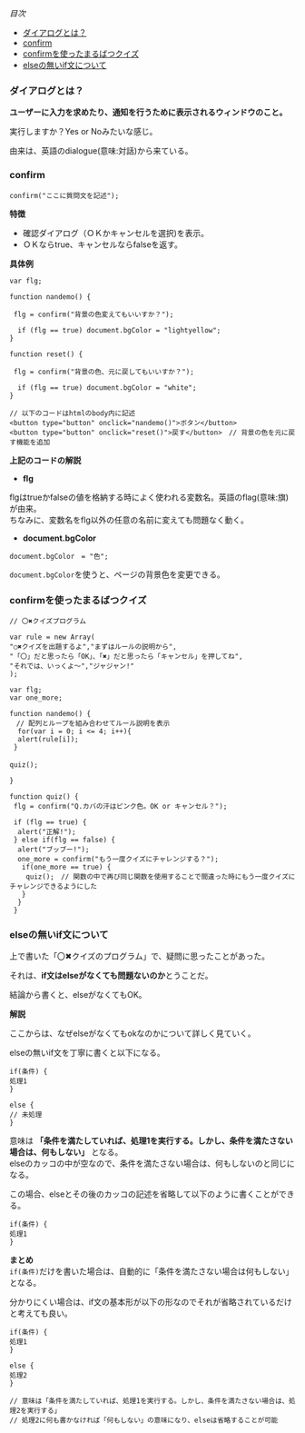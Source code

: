 *目次*
* [ダイアログとは？](#ダイアログとは？)
* [confirm](#confirm)
* [confirmを使ったまるばつクイズ](#confirmを使ったまるばつクイズ)
* [elseの無いif文について](#elseの無いif文について)

### ダイアログとは？

**ユーザーに入力を求めたり、通知を行うために表示されるウィンドウのこと。**

実行しますか？Yes or Noみたいな感じ。

由来は、英語のdialogue(意味:対話)から来ている。

### confirm

```
confirm("ここに質問文を記述");
```

**特徴**
* 確認ダイアログ（ＯＫかキャンセルを選択)を表示。
* ＯＫならtrue、キャンセルならfalseを返す。

**具体例**

```
var flg;

function nandemo() {
 
 flg = confirm("背景の色変えてもいいすか？");

  if (flg == true) document.bgColor = "lightyellow";
}

function reset() {
 
 flg = confirm("背景の色、元に戻してもいいすか？");

  if (flg == true) document.bgColor = "white";
}

// 以下のコードはhtmlのbody内に記述
<button type="button" onclick="nandemo()">ボタン</button>
<button type="button" onclick="reset()">戻す</button>　// 背景の色を元に戻す機能を追加
```
**上記のコードの解説**

* **flg**

flgはtrueかfalseの値を格納する時によく使われる変数名。英語のflag(意味:旗)が由来。  
ちなみに、変数名をflg以外の任意の名前に変えても問題なく動く。

* **document.bgColor**
```
document.bgColor　= "色";
```

`document.bgColor`を使うと、ページの背景色を変更できる。

### confirmを使ったまるばつクイズ

```
// 〇✖クイズプログラム

var rule = new Array(
"○✖クイズを出題するよ","まずはルールの説明から",
"「〇」だと思ったら「OK」、「✖」だと思ったら「キャンセル」を押してね",
"それでは、いっくよ～","ジャジャン!"
);

var flg;
var one_more;

function nandemo() {
　// 配列とループを組み合わせてルール説明を表示
  for(var i = 0; i <= 4; i++){
  alert(rule[i]);
 }

quiz();　

}

function quiz() {
 flg = confirm("Q.カバの汗はピンク色。OK or キャンセル？");
 
 if (flg == true) {
  alert("正解!");
 } else if(flg == false) {
  alert("ブッブー!");
  one_more = confirm("もう一度クイズにチャレンジする？");
   if(one_more == true) {
    quiz();　// 関数の中で再び同じ関数を使用することで間違った時にもう一度クイズにチャレンジできるようにした
   }
  }
 }
```

### elseの無いif文について

上で書いた「〇✖クイズのプログラム」で、疑問に思ったことがあった。

それは、**if文はelseがなくても問題ないのか**とうことだ。

結論から書くと、elseがなくてもOK。

**解説**

ここからは、なぜelseがなくてもokなのかについて詳しく見ていく。

elseの無いif文を丁寧に書くと以下になる。

```
if(条件) {
処理1
}

else {
// 未処理
}
```

意味は **「条件を満たしていれば、処理1を実行する。しかし、条件を満たさない場合は、何もしない」** となる。  
elseのカッコの中が空なので、条件を満たさない場合は、何もしないのと同じになる。

この場合、elseとその後のカッコの記述を省略して以下のように書くことができる。

```
if(条件) {
処理1
}
```

**まとめ**  
`if(条件)`だけを書いた場合は、自動的に「条件を満たさない場合は何もしない」となる。

分かりにくい場合は、if文の基本形が以下の形なのでそれが省略されているだけと考えても良い。

```
if(条件) {
処理1
}

else {
処理2
}

// 意味は「条件を満たしていれば、処理1を実行する。しかし、条件を満たさない場合は、処理2を実行する」
// 処理2に何も書かなければ「何もしない」の意味になり、elseは省略することが可能
```


